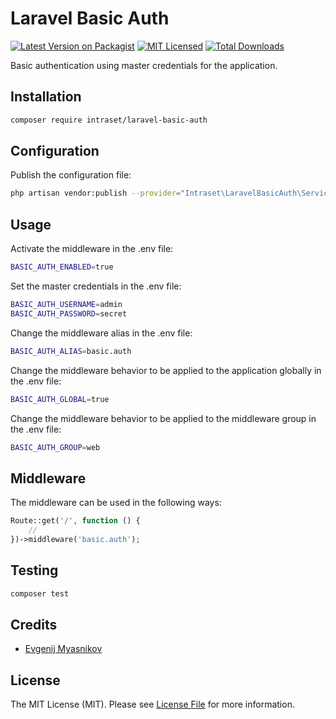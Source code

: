# Laravel Basic Auth

[![Latest Version on Packagist](https://img.shields.io/packagist/v/intraset/laravel-basic-auth.svg?style=flat)](https://packagist.org/packages/intraset/laravel-basic-auth)
[![MIT Licensed](https://img.shields.io/badge/license-MIT-brightgreen.svg?style=flat)](LICENSE.md)
[![Total Downloads](https://img.shields.io/packagist/dt/intraset/laravel-basic-auth.svg?style=flat)](https://packagist.org/packages/intraset/laravel-basic-auth)

Basic authentication using master credentials for the application.

## Installation

```bash
composer require intraset/laravel-basic-auth
```

## Configuration

Publish the configuration file:

```bash
php artisan vendor:publish --provider="Intraset\LaravelBasicAuth\ServiceProvider"
```

## Usage

Activate the middleware in the .env file:

```bash
BASIC_AUTH_ENABLED=true
```

Set the master credentials in the .env file:

```bash
BASIC_AUTH_USERNAME=admin
BASIC_AUTH_PASSWORD=secret
```

Change the middleware alias in the .env file:

```bash
BASIC_AUTH_ALIAS=basic.auth
```

Change the middleware behavior to be applied to the application globally in the .env file:

```bash
BASIC_AUTH_GLOBAL=true
```

Change the middleware behavior to be applied to the middleware group in the .env file:

```bash
BASIC_AUTH_GROUP=web
```

## Middleware

The middleware can be used in the following ways:

```php
Route::get('/', function () {
    //
})->middleware('basic.auth');
```

## Testing

```bash
composer test
```

## Credits

- [Evgenij Myasnikov](https://github.com/emyasnikov)

## License

The MIT License (MIT). Please see [License File](LICENSE.md) for more information.
